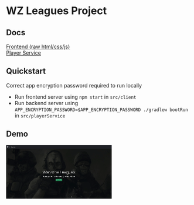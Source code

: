# WZ Leagues Project

## Docs

[Frontend (raw html/css/js)](src/frontend) <br>
[Player Service](src/playerService/README.md)

## Quickstart
Correct app encryption password required to run locally
 - Run frontend server using `npm start` in `src/client`
 - Run backend server using `APP_ENCRYPTION_PASSWORD=$APP_ENCRYPTION_PASSWORD ./gradlew bootRun` in `src/playerService`

## Demo
![](src/frontend/dist/img/WzLeagues.gif)